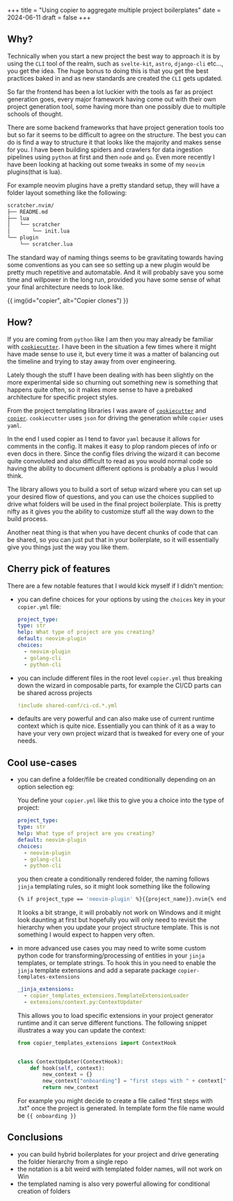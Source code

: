 +++
title = "Using copier to aggregate multiple project boilerplates"
date = 2024-06-11
draft = false
+++

## Why?

Technically when you start a new project the best way to approach it is by using the `CLI` tool of the realm, such as `svelte-kit`, `astro`, `django-cli` etc..., you get the idea. The huge bonus to doing this is that you get the best practices baked in and as new standards are created the `CLI` gets updated.

So far the frontend has been a lot luckier with the tools as far as project generation goes, every major framework having come out with their own project generation tool, some having more than one possibly due to multiple schools of thought.

There are some backend frameworks that have project generation tools too but so far it seems to be difficult to agree on the structure. The best you can do is find a way to structure it that looks like the majority and makes sense for you. I have been building spiders and crawlers for data ingestion pipelines using `python` at first and then `node` and `go`. Even more recently I have been looking at hacking out some tweaks in some of my `neovim` plugins(that is lua).

For example neovim plugins have a pretty standard setup, they will have a folder layout something like the following:

```bash
scratcher.nvim/
├── README.md
├── lua
│   └── scratcher
│       └── init.lua
└── plugin
    └── scratcher.lua
```

The standard way of naming things seems to be gravitating towards having some conventions as you can see so setting up a new plugin would be pretty much repetitive and automatable. And it will probably save you some time and willpower in the long run, provided you have some sense of what your final architecture needs to look like.

{{ img(id="copier", alt="Copier clones") }}

## How?

If you are coming from `python` like I am then you may already be familiar with [`cookiecutter`](https://github.com/cookiecutter/cookiecutter). I have been in the situation a few times where it might have made sense to use it, but every time it was a matter of balancing out the timeline and trying to stay away from over engineering.

Lately though the stuff I have been dealing with has been slightly on the more experimental side so churning out something new is something that happens quite often, so it makes more sense to have a prebaked architecture for specific project styles.

From the project templating libraries I was aware of [`cookiecutter`](https://github.com/cookiecutter/cookiecutter) and [`copier`](https://copier.readthedocs.io/en/stable/). `cookiecutter` uses `json` for driving the generation while `copier` uses `yaml`.

In the end I used copier as I tend to favor `yaml` because it allows for comments in the config. It makes it easy to plop random pieces of info or even docs in there. Since the config files driving the wizard it can become quite convoluted and also difficult to read as you would normal code so having the ability to document different options is probably a plus I would think.

The library allows you to build a sort of setup wizard where you can set up your desired flow of questions, and you can use the choices supplied to drive what folders will be used in the final project boilerplate. This is pretty nifty as it gives you the ability to customize stuff all the way down to the build process.

Another neat thing is that when you have decent chunks of code that can be shared, so you can just put that in your boilerplate, so it will essentially give you things just the way you like them.

## Cherry pick of features

There are a few notable features that I would kick myself if I didn't mention:

- you can define choices for your options by using the `choices` key in your `copier.yml` file:

  ```yaml
  project_type:
  type: str
  help: What type of project are you creating?
  default: neovim-plugin
  choices:
    - neovim-plugin
    - golang-cli
    - python-cli
  ```

- you can include different files in the root level `copier.yml` thus breaking down the wizard in composable parts, for example the CI/CD parts can be shared across projects

  ```yaml
  !include shared-conf/ci-cd.*.yml
  ```

- defaults are very powerful and can also make use of current runtime context which is quite nice. Essentially you can think of it as a way to have your very own project wizard that is tweaked for every one of your needs.

## Cool use-cases

- you can define a folder/file be created conditionally depending on an option selection eg:

  You define your `copier.yml` like this to give you a choice into the type of project:

  ```yaml
  project_type:
  type: str
  help: What type of project are you creating?
  default: neovim-plugin
  choices:
    - neovim-plugin
    - golang-cli
    - python-cli
  ```

  you then create a conditionally rendered folder, the naming follows `jinja` templating rules, so it might look something like the following

  ```bash
  {% if project_type == 'neovim-plugin' %}{{project_name}}.nvim{% endif %}
  ```

  It looks a bit strange, it will probably not work on Windows and it might look daunting at first but hopefully you will only need to revisit the hierarchy when you update your project structure template. This is not something I would expect to happen very often.

- in more advanced use cases you may need to write some custom python code for transforming/processing of entities in your `jinja` templates, or template strings.
  To hook this in you need to enable the `jinja` template extensions and add a separate package `copier-templates-extensions`

  ```yaml
  _jinja_extensions:
    - copier_templates_extensions.TemplateExtensionLoader
    - extensions/context.py:ContextUpdater
  ```

  This allows you to load specific extensions in your project generator runtime and it can serve different functions. The following snippet illustrates a way you can update the context:

  ```python
  from copier_templates_extensions import ContextHook


  class ContextUpdater(ContextHook):
      def hook(self, context):
          new_context = {}
          new_context["onboarding"] = "first steps with " + context["project-type"]
          return new_context
  ```

  For example you might decide to create a file called "first steps with <project-type>.txt" once the project is generated. In template form the file name would be `{{ onboarding }}`

## Conclusions

- you can build hybrid boilerplates for your project and drive generating the folder hierarchy from a single repo
- the notation is a bit weird with templated folder names, will not work on Win
- the templated naming is also very powerful allowing for conditional creation of folders
